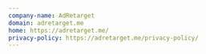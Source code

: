 ```yaml
---
company-name: AdRetarget
domain: adretarget.me
home: https://adretarget.me/
privacy-policy: https://adretarget.me/privacy-policy/
---
```




